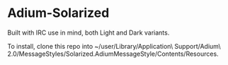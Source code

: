Adium-Solarized
===============

Built with IRC use in mind, both Light and Dark variants.


To install, clone this repo into ~/user/Library/Application\ Support/Adium\ 2.0/MessageStyles/Solarized.AdiumMessageStyle/Contents/Resources.
